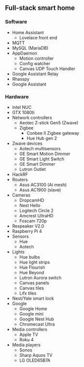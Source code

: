 ## Full-stack smart home

### Software

- Home Assistant
   - Lovelace front end
- MQTT
- MySQL (MariaDB)
- AppDaemon
   - Motion controller
   - Config watcher
   - Canvas UDP Touch Handler
- Google Assistant Relay
- Rhasspy
- Google Assistant

### Hardware

- Intel NUC
- GTX 1080ti
- Network controllers
   - Aeotec Z-stick Gen5 (Zwave)
   - Zigbee
      - Conbee II Zigbee gateway
      - Hue Hub gen 2
- Zwave devices
   - Aotech multisensors
   - GE Smart Motion Dimmer
   - GE Smart Light Switch
   - GE Smart Dimmer
   - Lutron Outlet
- HackRF
- Routers
   - Asus AC3100 (Ai mesh)
   - Asus AC1900 (slave)
- Cameras
   - DropcamHD
   - Nest Hello
   - Logitech Circle 2
   - Amcrest UltraHD
   - Foscam 720p
- Respeaker V2.0
- Raspberry Pi 4
- Sensors
   - Hue
   - Aotech
- Lights
   - Hue bulbs
   - Hue light strips
   - Hue Flourish
   - Hue Beyond
   - Lutron Aurora switch
   - Canvas panels
   - Canvas tiles
   - Lifx tiles
- Nest/Yale smart lock
- Google
   - Google Home
   - Google mini
   - Google Nest Hub
   - Chromecast Ultra
- Media controllers
   - Apple TV
   - Roku 4
- Media players
   - Sonos
   - Sharp Aquos TV
   - LG OLED65B7A

